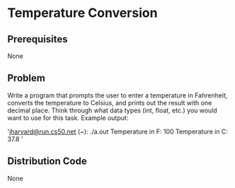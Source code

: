 # Temperature Conversion

## Prerequisites
None

## Problem
Write a program that prompts the user to enter a temperature in Fahrenheit, converts the temperature to Celsius, and prints out the result with one decimal place. Think through what data types (int, float, etc.) you would want to use for this task. Example output:

'jharvard@run.cs50.net (~): ./a.out
Temperature in F: 100
Temperature in C: 37.8
'

## Distribution Code
None